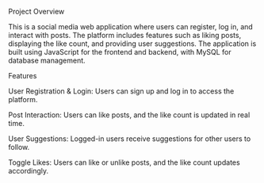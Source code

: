 Project Overview

This is a social media web application where users can register, log in, and interact with posts. The platform includes features such as liking posts, displaying the like count, and providing user suggestions. The application is built using JavaScript for the frontend and backend, with MySQL for database management.

Features

User Registration & Login: Users can sign up and log in to access the platform.

Post Interaction: Users can like posts, and the like count is updated in real time.

User Suggestions: Logged-in users receive suggestions for other users to follow.

Toggle Likes: Users can like or unlike posts, and the like count updates accordingly.
